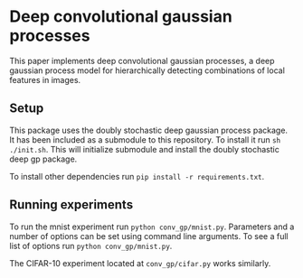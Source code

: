 # Deep convolutional gaussian processes

This paper implements deep convolutional gaussian processes, a deep gaussian process model for hierarchically detecting combinations of local features in images.


## Setup

This package uses the doubly stochastic deep gaussian process package. It has been included as a submodule to this repository. To install it run `sh ./init.sh`. This will initialize submodule and install the doubly stochastic deep gp package.

To install other dependencies run `pip install -r requirements.txt`.


## Running experiments

To run the mnist experiment run `python conv_gp/mnist.py`. Parameters and a number of options can be set using command line arguments. To see a full list of options run `python conv_gp/mnist.py`.

The CIFAR-10 experiment located at `conv_gp/cifar.py` works similarly.



